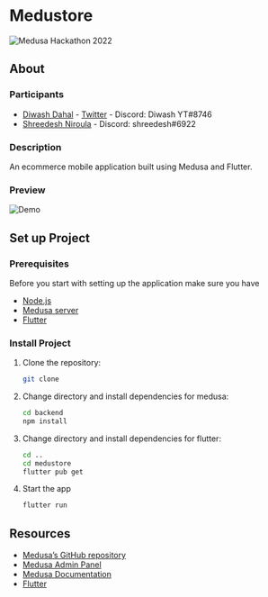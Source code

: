 # Medustore

![Medusa Hackathon 2022](https://cdn.discordapp.com/attachments/840469865420423189/1033380987985469591/simple-cover-template2_1_1.jpg)

## About

### Participants

- [Diwash Dahal](https://github.com/diwash007) - [Twitter](https://twitter.com/DahalDiwash2) - Discord: Diwash YT#8746
- [Shreedesh Niroula](https://github.com/nshreedesh) - Discord: shreedesh#6922

### Description

An ecommerce mobile application built using Medusa and Flutter.

### Preview

![Demo](#)

## Set up Project

### Prerequisites

Before you start with setting up the application make sure you have

- [Node.js](https://nodejs.org/en/)
- [Medusa server](https://docs.medusajs.com/quickstart/quick-start/)
- [Flutter](https://flutter.dev/)

### Install Project

1. Clone the repository:

    ```bash
    git clone 
    ```

2. Change directory and install dependencies for medusa:

    ```bash
    cd backend
    npm install
    ```

3. Change directory and install dependencies for flutter:

    ```bash
    cd ..
    cd medustore
    flutter pub get
    ```

4. Start the app

    ```bash
    flutter run
    ```

## Resources

- [Medusa’s GitHub repository](https://github.com/medusajs/medusa)
- [Medusa Admin Panel](https://github.com/medusajs/admin)
- [Medusa Documentation](https://docs.medusajs.com/)
- [Flutter](https://flutter.dev/)

